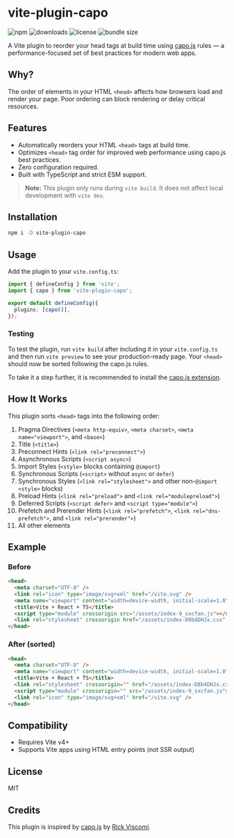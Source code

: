 # vite-plugin-capo

![npm](https://img.shields.io/npm/v/vite-plugin-capo?color=brightgreen)
![downloads](https://img.shields.io/npm/dm/vite-plugin-capo?color=blue)
![license](https://img.shields.io/npm/l/vite-plugin-capo?color=lightgrey)
![bundle size](https://img.shields.io/bundlephobia/minzip/vite-plugin-capo?color=blueviolet&label=bundle%20size)

A Vite plugin to reorder your head tags at build time using [capo.js](https://rviscomi.github.io/capo.js/) rules — a performance-focused set of best practices for modern web apps.

## Why?

The order of elements in your HTML `<head>` affects how browsers load and render your page. Poor ordering can block rendering or delay critical resources.

## Features

- Automatically reorders your HTML `<head>` tags at build time.
- Optimizes `<head>` tag order for improved web performance using capo.js best practices.
- Zero configuration required.
- Built with TypeScript and strict ESM support.

> **Note:** This plugin only runs during `vite build`. It does not affect local development with `vite dev`.

## Installation

```bash
npm i -D vite-plugin-capo
```

## Usage

Add the plugin to your `vite.config.ts`:

```ts
import { defineConfig } from 'vite';
import { capo } from 'vite-plugin-capo';

export default defineConfig({
  plugins: [capo()],
});
```

### Testing

To test the plugin, run `vite build` after including it in your `vite.config.ts` and then run `vite preview` to see your production-ready page. Your `<head>` should now be sorted following the capo.js rules.

To take it a step further, it is recommended to install the [capo.js extension](https://rviscomi.github.io/capo.js/user/extension/).

## How It Works

This plugin sorts `<head>` tags into the following order:

1. Pragma Directives (`<meta http-equiv>`, `<meta charset>`, `<meta name="viewport">`, and `<base>`)
2. Title (`<title>`)
3. Preconnect Hints (`<link rel="preconnect">`)
4. Asynchronous Scripts (`<script async>`)
5. Import Styles (`<style>` blocks containing `@import`)
6. Synchronous Scripts (`<script>` without `async` or `defer`)
7. Synchronous Styles (`<link rel="stylesheet">` and other non-`@import` `<style>` blocks)
8. Preload Hints (`<link rel="preload">` and `<link rel="modulepreload">`)
9. Deferred Scripts (`<script defer>` and `<script type="module">`)
10. Prefetch and Prerender Hints (`<link rel="prefetch">`, `<link rel="dns-prefetch">`, and `<link rel="prerender">`)
11. All other elements

## Example

### Before

```html
<head>
  <meta charset="UTF-8" />
  <link rel="icon" type="image/svg+xml" href="/vite.svg" />
  <meta name="viewport" content="width=device-width, initial-scale=1.0" />
  <title>Vite + React + TS</title>
  <script type="module" crossorigin src="/assets/index-9_sxcfan.js"></script>
  <link rel="stylesheet" crossorigin href="/assets/index-D8b4DHJx.css" />
</head>
```

### After (sorted)

```html
<head>
  <meta charset="UTF-8" />
  <meta name="viewport" content="width=device-width, initial-scale=1.0" />
  <title>Vite + React + TS</title>
  <link rel="stylesheet" crossorigin="" href="/assets/index-D8b4DHJx.css" />
  <script type="module" crossorigin="" src="/assets/index-9_sxcfan.js"></script>
  <link rel="icon" type="image/svg+xml" href="/vite.svg" />
</head>
```

## Compatibility

- Requires Vite v4+
- Supports Vite apps using HTML entry points (not SSR output)

## License

MIT

## Credits

This plugin is inspired by [capo.js](https://rviscomi.github.io/capo.js/) by [Rick Viscomi](https://twitter.com/rick_viscomi).
